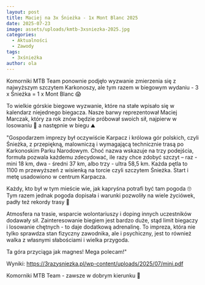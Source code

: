 ```yaml
---
layout: post
title: Maciej na 3x Śnieżka - 1x Mont Blanc 2025
date: 2025-07-23
image: assets/uploads/kmtb-3xsniezka-2025.jpg
categories:
  - Aktualności
  - Zawody
tags:
  - 3xśnieżka
author: ola
---
```

Komorniki MTB Team ponownie podjęło wyzwanie zmierzenia się z najwyższym szczytem Karkonoszy, ale tym razem w biegowym wydaniu - 3 x Śnieżka = 1 x Mont Blanc 😱
<!--more-->

To wielkie górskie biegowe wyzwanie, które na stałe wpisało się w kalendarz niejednego biegacza. Nasze barwy reprezentował Maciej Marczak, który za rok znów będzie próbował swoich sił, najpierw w losowaniu 🎰 a następnie w biegu ⛰️

"Gospodarzem imprezy był oczywiście Karpacz i królowa gór polskich, czyli Śnieżka, z przepiękną, malowniczą i wymagającą technicznie trasą po Karkonoskim Parku Narodowym. Choć nazwa wskazuje na trzy podejścia, formuła pozwala każdemu zdecydować, ile razy chce zdobyć szczyt – raz - mini 18 km, dwa - średni 37 km, albo trzy - ultra 58,5 km. Każda pętla to 1100 m przewyższeń z wisienką na torcie czyli szczytem Śnieżka. Start i metę usadowiono w centrum Karpacza.

Każdy, kto był w tym mieście wie, jak kapryśna potrafi być tam pogoda 🙄 Tym razem jednak pogoda dopisała i warunki pozwoliły na wiele życiówek, padły też rekordy trasy 💪

Atmosfera na trasie, wsparcie wolontariuszy i doping innych uczestników dodawały sił. Zainteresowanie biegiem jest bardzo duże, stąd limit biegaczy i losowanie chętnych - to daje dodatkową adrenalinę. To impreza, która nie tylko sprawdza stan fizyczny zawodnika, ale i psychiczny, jest to również walka z własnymi słabościami i wielka przygoda.

Ta góra przyciąga jak magnes! Mega polecam!"

Wyniki: <https://3razysniezka.pl/wp-content/uploads/2025/07/mini.pdf>

Komorniki MTB Team - zawsze w dobrym kierunku 🙂
